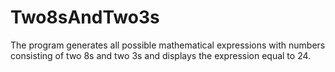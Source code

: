 # Two8sAndTwo3s
The program generates all possible mathematical expressions with numbers consisting of two 8s and two 3s and displays the expression equal to 24.
